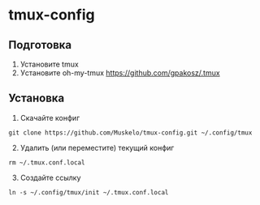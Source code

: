 # tmux-config

## Подготовка

1. Установите tmux
2. Уcтановите oh-my-tmux https://github.com/gpakosz/.tmux

## Установка

1. Скачайте конфиг
```
git clone https://github.com/Muskelo/tmux-config.git ~/.config/tmux
```
2. Удалить (или переместите) текущий конфиг
```
rm ~/.tmux.conf.local
```
3. Создайте ссылку
```
ln -s ~/.config/tmux/init ~/.tmux.conf.local   
```
